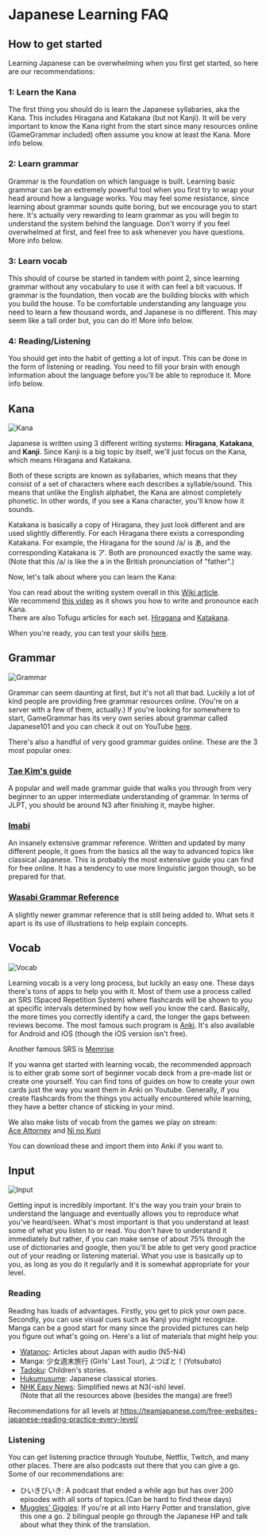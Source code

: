 # Japanese Learning FAQ

## How to get started

Learning Japanese can be overwhelming when you first get started, so here are our recommendations:

### 1: Learn the Kana

The first thing you should do is learn the Japanese syllabaries, aka the Kana. This includes Hiragana and Katakana (but not Kanji). It will be very important to know the Kana right from the start since many resources online (GameGrammar included) often assume you know at least the Kana. More info below.

### 2: Learn grammar

Grammar is the foundation on which language is built. Learning basic grammar can be an extremely powerful tool when you first try to wrap your head around how a language works. You may feel some resistance, since learning about grammar sounds quite boring, but we encourage you to start here. It's actually very rewarding to learn grammar as you will begin to understand the system behind the language. Don't worry if you feel overwhelmed at first, and feel free to ask whenever you have questions. More info below. 

### 3: Learn vocab

This should of course be started in tandem with point 2, since learning grammar without any vocabulary to use it with can feel a bit vacuous. If grammar is the foundation, then vocab are the building blocks with which you build the house. To be comfortable understanding any language you need to learn a few thousand words, and Japanese is no different. This may seem like a tall order but, you can do it! More info below.

### 4: Reading/Listening

You should get into the habit of getting a lot of input. This can be done in the form of listening or reading. You need to fill your brain with enough information about the language before you'll be able to reproduce it. More info below.

## Kana

![Kana](https://img.ulule.com/display/9e40fdb005be589aeabeac9ce2290dc6ec76b0f9/thumbnail/640x360/presales/3/0/2/76203/kana_posters_640x360.eUx8BoAz3Y8m.png)

Japanese is written using 3 different writing systems: **Hiragana**, **Katakana**, and **Kanji**. Since Kanji is a big topic by itself, we'll just focus on the Kana, which means Hiragana and Katakana. 

Both of these scripts are known as syllabaries, which means that they consist of a set of characters where each describes a syllable/sound. This means that unlike the English alphabet, the Kana are almost completely phonetic. In other words, if you see a Kana character, you'll know how it sounds. 

Katakana is basically a copy of Hiragana, they just look different and are used slightly differently. For each Hiragana there exists a corresponding Katakana. For example, the Hiragana for the sound /a/ is あ, and the corresponding Katakana is ア. Both are pronounced exactly the same way. (Note that this /a/ is like the a in the British pronunciation of "father".)

Now, let's talk about where you can learn the Kana:

You can read about the writing system overall in this [Wiki article](http://www.guidetojapanese.org/learn/category/grammar-guide/the-writing-system/).  
We recommend [this video](https://youtu.be/_wZHqOghvSs) as it shows you how to write and pronounce each Kana.  
There are also Tofugu articles for each set. [Hiragana](https://www.tofugu.com/japanese/learn-hiragana/) and [Katakana](https://www.tofugu.com/japanese/learn-katakana/).

When you're ready, you can test your skills [here](https://kana.pro/).

## Grammar

![Grammar](https://tinasworlds.files.wordpress.com/2019/06/english-grammar.jpg)

Grammar can seem daunting at first, but it's not all that bad. Luckily a lot of kind people are providing free grammar resources online. (You're on a server with a few of them, actually.) If you're looking for somewhere to start, GameGrammar has its very own series about grammar called Japanese101 and you can check it out on YouTube [here](https://www.youtube.com/watch?v=smwe35H6w7A).

There's also a handful of very good grammar guides online. These are the 3 most popular ones:

### [Tae Kim's guide](http://www.guidetojapanese.org/learn/grammar)

 A popular and well made grammar guide that walks you through from very beginner to an upper intermediate understanding of grammar. In terms of JLPT, you should be around N3 after finishing it, maybe higher.

### [Imabi](https://www.imabi.net/) 

An insanely extensive grammar reference. Written and updated by many different people, it goes from the basics all the way to advanced topics like classical Japanese. This is probably the most extensive guide you can find for free online. It has a tendency to use more linguistic jargon though, so be prepared for that.
 
### [Wasabi Grammar Reference](https://www.wasabi-jpn.com/japanese-grammar/wasabis-online-japanese-grammar-reference/) 

A slightly newer grammar reference that is still being added to. What sets it apart is its use of illustrations to help explain concepts.

## Vocab

![Vocab](https://www.englishclub.com/images/vocabulary/vocabulary.jpg)

Learning vocab is a very long process, but luckily an easy one. These days there's tons of apps to help you with it. Most of them use a process called an SRS (Spaced Repetition System) where flashcards will be shown to you at specific intervals determined by how well you know the card. Basically, the more times you correctly identify a card, the longer the gaps between reviews become. The most famous such program is [Anki](https://apps.ankiweb.net/).
It's also available for Android and iOS (though the iOS version isn't free). 

Another famous SRS is [Memrise](https://www.memrise.com/)

If you wanna get started with learning vocab, the recommended approach is to either grab some sort of beginner vocab deck from a pre-made list or create one yourself. You can find tons of guides on how to create your own cards just the way you want them in Anki on Youtube. Generally, if you create flashcards from the things you actually encountered while learning, they have a better chance of sticking in your mind.

We also make lists of vocab from the games we play on stream:  
[Ace Attorney](https://jisho.hlorenzi.com/list/rkE43D) and 
[Ni no Kuni](https://jisho.hlorenzi.com/list/-RdTuL)

You can download these and import them into Anki if you want to.

## Input

![Input](https://i.ytimg.com/vi/J_EQDtpYSNM/maxresdefault.jpg)

Getting input is incredibly important. It's the way you train your brain to understand the language and eventually allows you to reproduce what you've heard/seen. What's most important is that you understand at least some of what you listen to or read. You don't have to understand it immediately but rather, if you can make sense of about 75% through the use of dictionaries and google, then you'll be able to get very good practice out of your reading or listening material. What you use is basically up to you, as long as you do it regularly and it is somewhat appropriate for your level. 

### Reading

Reading has loads of advantages. Firstly, you get to pick your own pace. Secondly, you can use visual cues such as Kanji you might recognize. Manga can be a good start for many since the provided pictures can help you figure out what's going on. Here's a list of materials that might help you:

* [Watanoc](http://watanoc.com/): Articles about Japan with audio (N5-N4)
* Manga: 少女週末旅行 (Girls' Last Tour), よつばと！(Yotsubato)
* [Tadoku](https://tadoku.org/japanese/en/free-books-en/): Children's stories.
* [Hukumusume](http://hukumusume.com/douwa/En/jap/index.html): Japanese classical stories.
* [NHK Easy News](https://www3.nhk.or.jp/news/easy/): Simplified news at N3(-ish) level.  
(Note that all the resources above (besides the manga) are free!)

Recommendations for all levels at https://teamjapanese.com/free-websites-japanese-reading-practice-every-level/

### Listening

You can get listening practice through Youtube, Netflix, Twitch, and many other places. There are also podcasts out there that you can give a go. Some of our recommendations are:

* ひいきびいき: A podcast that ended a while ago but has over 200 episodes with all sorts of topics.(Can be hard to find these days) 
* [Muggles' Giggles](http://mugglesgiggles.com/wordpress/): If you're at all into Harry Potter and translation, give this one a go. 2 bilingual people go through the Japanese HP and talk about what they think of the translation. 
